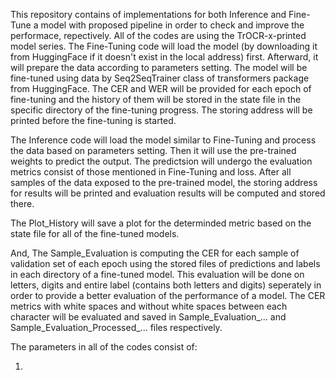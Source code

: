 This repository contains of implementations for both Inference and Fine-Tune a model with proposed pipeline in order to check and improve the performace, repectively. All of the codes are using the TrOCR-x-printed model series. 
The Fine-Tuning code will load the model (by downloading it from HuggingFace if it doesn't exist in the local address) first. Afterward, it will prepare the data according to parameters setting. The model will be fine-tuned using data by Seq2SeqTrainer class of transformers package from HuggingFace. The CER and WER will be provided for each epoch of fine-tuning and the history of them will be stored in the state file in the specific directory of the fine-tuning progress. The storing address will be printed before the fine-tuning is started.

The Inference code will load the model similar to Fine-Tuning and process the data based on parameters setting. Then it will use the pre-trained weights to predict the output. The predictsion will undergo the evaluation metrics consist of those mentioned in Fine-Tuning and loss. After all samples of the data exposed to the pre-trained model, the storing address for results will be printed and evaluation results will be computed and stored there.

The Plot_History will save a plot for the determinded metric based on the state file for all of the fine-tuned models.

And, The Sample_Evaluation is computing the CER for each sample of validation set of each epoch using the stored files of predictions and labels in each directory of a fine-tuned model. This evaluation will be done on letters, digits and entire label (contains both letters and digits) seperately in order to provide a better evaluation of the performance of a model. The CER metrics with white spaces and without white spaces between each character will be evaluated and saved in Sample_Evaluation_... and Sample_Evaluation_Processed_... files respectively. 

The parameters in all of the codes consist of:

1.
